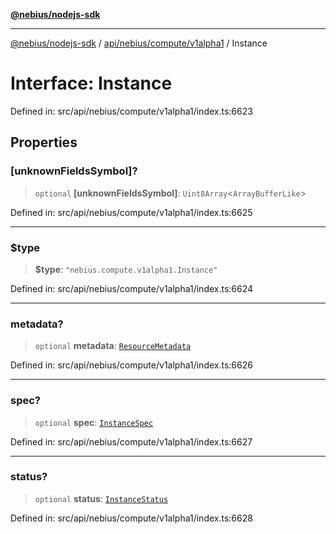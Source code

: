 [**@nebius/nodejs-sdk**](../../../../../README.md)

---

[@nebius/nodejs-sdk](../../../../../README.md) / [api/nebius/compute/v1alpha1](../README.md) / Instance

# Interface: Instance

Defined in: src/api/nebius/compute/v1alpha1/index.ts:6623

## Properties

### \[unknownFieldsSymbol\]?

> `optional` **\[unknownFieldsSymbol\]**: `Uint8Array`\<`ArrayBufferLike`\>

Defined in: src/api/nebius/compute/v1alpha1/index.ts:6625

---

### $type

> **$type**: `"nebius.compute.v1alpha1.Instance"`

Defined in: src/api/nebius/compute/v1alpha1/index.ts:6624

---

### metadata?

> `optional` **metadata**: [`ResourceMetadata`](../../../common/v1/interfaces/ResourceMetadata.md)

Defined in: src/api/nebius/compute/v1alpha1/index.ts:6626

---

### spec?

> `optional` **spec**: [`InstanceSpec`](InstanceSpec.md)

Defined in: src/api/nebius/compute/v1alpha1/index.ts:6627

---

### status?

> `optional` **status**: [`InstanceStatus`](InstanceStatus.md)

Defined in: src/api/nebius/compute/v1alpha1/index.ts:6628
